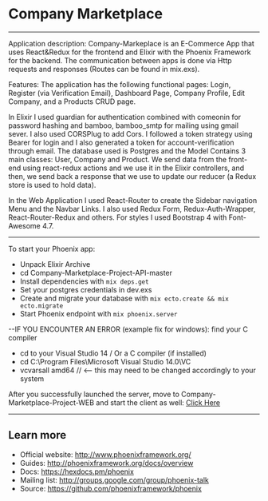 # Company Marketplace

------

Application description: Company-Markeplace is an E-Commerce App that uses React&Redux for the frontend and Elixir with the Phoenix Framework for the backend. The communication between apps is done via Http requests and responses (Routes can be found in mix.exs). 

Features: The application has the following functional pages: Login, Register (via Verification Email), Dashboard Page, Company Profile, Edit Company, and a Products CRUD page.

In Elixir I used guardian for authentication combined with comeonin for password hashing and bamboo, bamboo_smtp for mailing using gmail sever. I also used CORSPlug to add Cors. I followed a token strategy using Bearer for login and I also generated a token for account-verification through email. The database used is Postgres and the Model Contains 3 main classes: User, Company and Product. We send data from the front-end using react-redux actions and we use it in the Elixir controllers, and then, we send back a response that we use to update our reducer (a Redux store is used to hold data). 

In the Web Application I used React-Router to create the Sidebar navigation Menu and the Navbar Links. I also used Redux Form, Redux-Auth-Wrapper, React-Router-Redux and others. For styles I used Bootstrap 4 with Font-Awesome 4.7.

------

To start your Phoenix app:
  * Unpack Elixir Archive
  * cd Company-Marketplace-Project-API-master
  * Install dependencies with `mix deps.get`
  * Set your postgres credentials in dev.exs
  * Create and migrate your database with `mix ecto.create && mix ecto.migrate`
  * Start Phoenix endpoint with `mix phoenix.server`
  
  --IF YOU ENCOUNTER AN ERROR (example fix for windows): find your C compiler
  * cd to your Visual Studio 14 / Or a C compiler (if installed)  
  * cd C:\Program Files\Microsoft Visual Studio 14.0\VC
  * vcvarsall amd64 // <-- this may need to be changed accordingly to your system 

After you successfully launched the server, move to Company-Marketplace-Project-WEB and start the client as well:
[Click Here](https://github.com/andrewmatt/Company-Marketplace-Project-WEB)

------

## Learn more

  * Official website: http://www.phoenixframework.org/
  * Guides: http://phoenixframework.org/docs/overview
  * Docs: https://hexdocs.pm/phoenix
  * Mailing list: http://groups.google.com/group/phoenix-talk
  * Source: https://github.com/phoenixframework/phoenix
